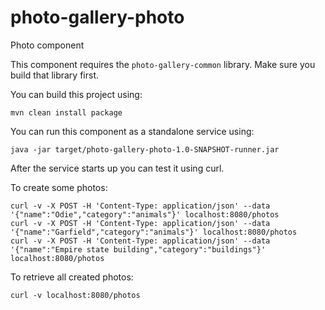 # photo-gallery-photo

Photo component

This component requires the `photo-gallery-common` library. Make sure you build that library first.

You can build this project using:

```
mvn clean install package
```

You can run this component as a standalone service using:

```
java -jar target/photo-gallery-photo-1.0-SNAPSHOT-runner.jar
```

After the service starts up you can test it using curl.

To create some photos:

```
curl -v -X POST -H 'Content-Type: application/json' --data '{"name":"Odie","category":"animals"}' localhost:8080/photos
curl -v -X POST -H 'Content-Type: application/json' --data '{"name":"Garfield","category":"animals"}' localhost:8080/photos
curl -v -X POST -H 'Content-Type: application/json' --data '{"name":"Empire state building","category":"buildings"}' localhost:8080/photos
```

To retrieve all created photos:

```
curl -v localhost:8080/photos
```
